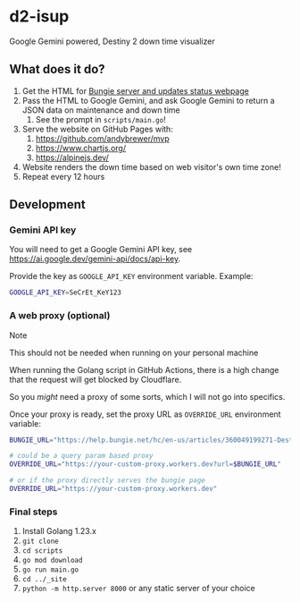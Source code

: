 # d2-isup

Google Gemini powered, Destiny 2 down time visualizer


## What does it do?

1. Get the HTML for [Bungie server and updates status webpage](https://help.bungie.net/hc/en-us/articles/360049199271-Destiny-Server-and-Update-Status)
1. Pass the HTML to Google Gemini, and ask Google Gemini to return a JSON data on maintenance and down time
   1. See the prompt in `scripts/main.go`!
1. Serve the website on GitHub Pages with:
   1. <https://github.com/andybrewer/mvp>
   1. <https://www.chartjs.org/>
   1. <https://alpinejs.dev/>
1. Website renders the down time based on web visitor's own time zone!
1. Repeat every 12 hours


## Development

### Gemini API key

You will need to get a Google Gemini API key, see <https://ai.google.dev/gemini-api/docs/api-key>.

Provide the key as `GOOGLE_API_KEY` environment variable. Example:

```sh
GOOGLE_API_KEY=SeCrEt_KeY123
```

### A web proxy (optional)

> [!NOTE]
> This should not be needed when running on your personal machine

When running the Golang script in GitHub Actions, there is a high change that
the request will get blocked by Cloudflare.

So you _might_ need a proxy of some sorts, which I will not go into specifics.

Once your proxy is ready, set the proxy URL as `OVERRIDE_URL` environment variable:

```sh
BUNGIE_URL="https://help.bungie.net/hc/en-us/articles/360049199271-Destiny-Server-and-Update-Status"

# could be a query param based proxy
OVERRIDE_URL="https://your-custom-proxy.workers.dev?url=$BUNGIE_URL"

# or if the proxy directly serves the bungie page
OVERRIDE_URL="https://your-custom-proxy.workers.dev"
```

### Final steps

1. Install Golang 1.23.x
1. `git clone`
1. `cd scripts`
1. `go mod download`
1. `go run main.go`
1. `cd ../_site`
1. `python -m http.server 8000` or any static server of your choice
